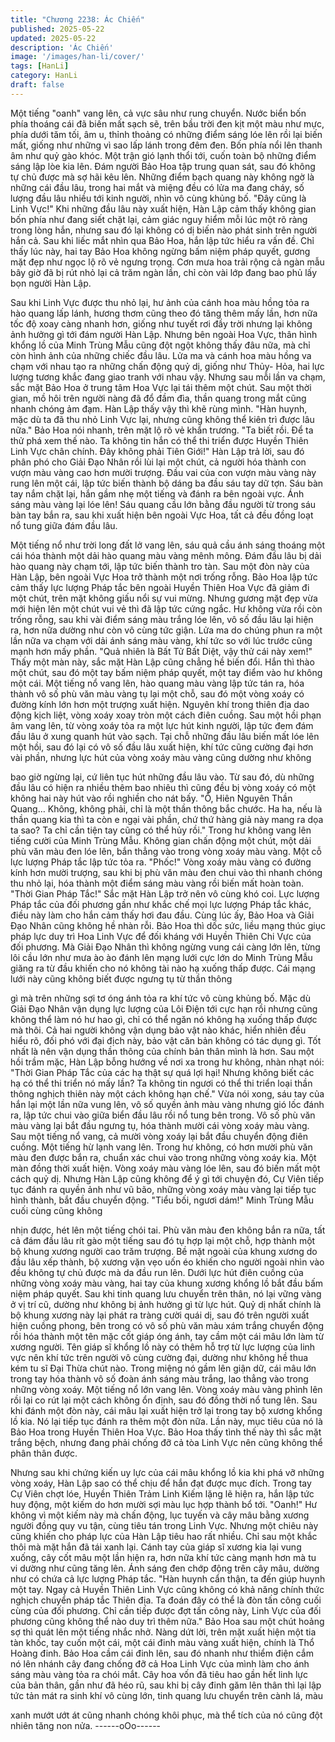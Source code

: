 ```yaml
---
title: "Chương 2238: Ác Chiến"
published: 2025-05-22
updated: 2025-05-22
description: 'Ác Chiến'
image: '/images/han-li/cover/'
tags: [HanLi]
category: HanLi
draft: false
---
```


Một tiếng "oanh" vang lên, cả vực sâu như rung chuyển.
Nước biển bốn phía thoáng cái đã biến mất sạch sẽ, trên bầu trời
đen kịt một màu như mực, phía dưới tăm tối, âm u, thỉnh thoảng
có những điểm sáng lóe lên rồi lại biến mất, giống như những vì
sao lấp lánh trong đêm đen.
Bốn phía nổi lên thanh âm như quỷ gào khóc. Một trận gió lạnh
thổi tới, cuốn toàn bộ những điểm sáng lập lòe kia lên.
Đám người Bảo Hoa tập trung quan sát, sau đó không tự chủ
được mà sợ hãi kêu lên.
Những điểm bạch quang này không ngờ là những cái đầu lâu,
trong hai mắt và miệng đều có lửa ma đang cháy, số lượng đầu
lâu nhiều tới kinh người, nhìn vô cùng khủng bố.
"Đây cũng là Linh Vực!"
Khi những đầu lâu này xuất hiện, Hàn Lập cảm thấy không gian
bốn phía như đang siết chặt lại, cảm giác nguy hiểm mỗi lúc một
rõ ràng trong lòng hắn, nhưng sau đó lại không có dị biến nào
phát sinh trên người hắn cả.
Sau khi liếc mắt nhìn qua Bảo Hoa, hắn lập tức hiểu ra vấn đề.
Chỉ thấy lúc này, hai tay Bảo Hoa không ngừng bấm niệm pháp
quyết, gương mặt đẹp như ngọc lộ rõ vẻ ngưng trọng.
Cơn mưa hoa trải rộng cả ngàn mẫu bây giờ đã bị rút nhỏ lại cả
trăm ngàn lần, chỉ còn vài lớp đang bao phủ lấy bọn người Hàn
Lập.

Sau khi Linh Vực được thu nhỏ lại, hư ảnh của cánh hoa màu
hồng tỏa ra hào quang lấp lánh, hương thơm cũng theo đó tăng
thêm mấy lần, hơn nữa tốc độ xoay càng nhanh hơn, giống như
tuyết rơi đầy trời nhưng lại không ảnh hưởng gì tới đám người
Hàn Lập.
Nhưng bên ngoài Hoa Vực, thân hình khổng lồ của Minh Trùng
Mẫu cũng đột ngột không thấy đâu nữa, mà chỉ còn hình ảnh của
những chiếc đầu lâu.
Lửa ma và cánh hoa màu hồng va chạm với nhau tạo ra những
chấn động quỷ dị, giống như Thủy- Hỏa, hai lực lượng tương
khắc đang giao tranh với nhau vậy.
Nhưng sau mỗi lần va chạm, sắc mặt Bảo Hoa ở trung tâm Hoa
Vực lại tái thêm một chút.
Sau một thời gian, mồ hôi trên người nàng đã đổ đầm đìa, thần
quang trong mắt cũng nhanh chóng ảm đạm.
Hàn Lập thấy vậy thì khẽ rùng mình.
"Hàn huynh, mặc dù ta đã thu nhỏ Linh Vực lại, nhưng cũng
không thể kiên trì được lâu nữa." Bảo Hoa nói nhanh, trên mặt lộ
rõ vẻ khẩn trương.
"Ta biết rồi. Để ta thử phá xem thế nào. Ta không tin hắn có thể thi
triển được Huyền Thiên Linh Vực chân chính. Đây không phải
Tiên Giới!" Hàn Lập trả lời, sau đó phân phó cho Giải Đạo Nhân
rồi lùi lại một chút, cả người hóa thành con vượn màu vàng cao
hơn mười trượng.
Đầu vai của con vượn màu vàng này rung lên một cái, lập tức
biến thành bộ dáng ba đầu sáu tay dữ tợn. Sáu bàn tay nắm chặt
lại, hắn gầm nhẹ một tiếng và đánh ra bên ngoài vực.
Ánh sáng màu vàng lại lóe lên! Sáu quang cầu lớn bằng đầu
người từ trong sáu bàn tay bắn ra, sau khi xuất hiện bên ngoài
Vực Hoa, tất cả đều đồng loạt nổ tung giữa đám đầu lâu.

Một tiếng nổ như trời long đất lở vang lên, sáu quả cầu ánh sáng
thoáng một cái hóa thành một dải hào quang màu vàng mênh
mông.
Đám đầu lâu bị dải hào quang này chạm tới, lập tức biến thành
tro tàn.
Sau một đòn này của Hàn Lập, bên ngoài Vực Hoa trở thành một
nơi trống rỗng.
Bảo Hoa lập tức cảm thấy lực lượng Pháp tắc bên ngoài Huyền
Thiên Hoa Vực đã giảm đi một chút, trên mặt không giấu nổi sự
vui mừng.
Nhưng gương mặt đẹp vừa mới hiện lên một chút vui vẻ thì đã
lập tức cứng ngắc.
Hư không vừa rồi còn trống rỗng, sau khi vài điểm sáng màu
trắng lóe lên, vô số đầu lâu lại hiện ra, hơn nữa dường như còn
vô cùng tức giận. Lửa ma do chúng phun ra một lần nữa va chạm
với dải ánh sáng màu vàng, khí tức so với lúc trước cũng mạnh
hơn mấy phần.
"Quả nhiên là Bất Tử Bất Diệt, vậy thử cái này xem!" Thấy một
màn này, sắc mặt Hàn Lập cũng chẳng hề biến đổi. Hắn thì thào
một chút, sau đó một tay bấm niệm pháp quyết, một tay điểm vào
hư không một cái.
Một tiếng nổ vang lên, hào quang màu vàng lập tức tán ra, hóa
thành vô số phù văn màu vàng tụ lại một chỗ, sau đó một vòng
xoáy có đường kính lớn hơn một trượng xuất hiện.
Nguyên khí trong thiên địa dao động kịch liệt, vòng xoáy xoay tròn
một cách điên cuồng. Sau một hồi phạn âm vang lên, từ vòng
xoáy tỏa ra một lực hút kinh người, lập tức đem đám đầu lâu ở
xung quanh hút vào sạch.
Tại chỗ những đầu lâu biến mất lóe lên một hồi, sau đó lại có vô
số đầu lâu xuất hiện, khí tức cũng cường đại hơn vài phần,
nhưng lực hút của vòng xoáy màu vàng cũng dường như không

bao giờ ngừng lại, cứ liên tục hút những đầu lâu vào.
Từ sau đó, dù những đầu lâu có hiện ra nhiều thêm bao nhiêu thì
cũng đều bị vòng xoáy có một không hai này hút vào rồi nghiền
cho nát bấy.
"Ồ, Hiên Nguyên Thần Quang… Không, không phải, chỉ là một
thần thông bắc chước. Ha ha, nếu là thần quang kia thì ta còn e
ngại vài phần, chứ thứ hàng giả này mang ra dọa ta sao? Ta chỉ
cần tiện tay cũng có thể hủy rồi." Trong hư không vang lên tiếng
cười của Minh Trùng Mẫu.
Không gian chấn động một chút, một dải phù văn màu đen lóe
lên, bắn thẳng vào trong vòng xoáy màu vàng. Một cỗ lực lượng
Pháp tắc lập tức tỏa ra.
"Phốc!"
Vòng xoáy màu vàng có đường kính hơn mười trượng, sau khi bị
phù văn màu đen chui vào thì nhanh chóng thu nhỏ lại, hóa thành
một điểm sáng màu vàng rồi biến mất hoàn toàn.
"Thời Gian Pháp Tắc!"
Sắc mặt Hàn Lập trở nên vô cùng khó coi.
Lực lượng Pháp tắc của đối phương gần như khắc chế mọi lực
lượng Pháp tắc khác, điều này làm cho hắn cảm thấy hơi đau
đầu.
Cùng lúc ấy, Bảo Hoa và Giải Đạo Nhân cũng không hề nhàn rỗi.
Bảo Hoa thì dốc sức, liều mạng thúc giục pháp lực duy trì Hoa
Linh Vực để đối kháng với Huyền Thiên Chi Vực của đối phương.
Mà Giải Đạo Nhân thì không ngừng vung cái càng lớn lên, từng
lôi cầu lớn như mưa ào ào đánh lên mạng lưới cực lớn do Minh
Trùng Mẫu giăng ra từ đầu khiến cho nó không tài nào hạ xuống
thấp được.
Cái mạng lưới này cũng không biết được ngưng tụ từ thần thông

gì mà trên những sợi tơ óng ánh tỏa ra khí tức vô cùng khủng bố.
Mặc dù Giải Đạo Nhân vận dụng lực lượng của Lôi Điện tới cực
hạn rồi nhưng cũng không thể làm nó hư hao gì, chỉ có thể ngăn
nó không hạ xuống thấp được mà thôi.
Cả hai người không vận dụng bảo vật nào khác, hiển nhiên đều
hiểu rõ, đối phó với đại địch này, bảo vật căn bản không có tác
dụng gì. Tốt nhất là nên vận dụng thần thông của chính bản thân
mình là hơn.
Sau một hồi trầm mặc, Hàn Lập bỗng hướng về nơi xa trong hư
không, nhàn nhạt nói:
"Thời Gian Pháp Tắc của các hạ thật sự quá lợi hại! Nhưng không
biết các hạ có thể thi triển nó mấy lần? Ta không tin ngươi có thể
thi triển loại thần thông nghịch thiên này một cách không hạn
chế."
Vừa nói xong, sáu tay của hắn lại một lần nữa vung lên, vô số
quyền ảnh màu vàng nhưng gió lốc đánh ra, lập tức chui vào giữa
biển đầu lâu rồi nổ tung bên trong.
Vô số phù văn màu vàng lại bắt đầu ngưng tụ, hóa thành mười
cái vòng xoáy màu vàng. Sau một tiếng nổ vang, cả mười vòng
xoáy lại bắt đầu chuyển động điên cuồng.
Một tiếng hừ lạnh vang lên.
Trong hư không, có hơn mười phù văn màu đen được bắn ra,
chuẩn xác chui vào trong những vòng xoáy kia.
Một màn đồng thời xuất hiện.
Vòng xoáy màu vàng lóe lên, sau đó biến mất một cách quỷ dị.
Nhưng Hàn Lập cũng không để ý gì tới chuyện đó, Cự Viên tiếp
tục đánh ra quyền ảnh như vũ bão, những vòng xoáy màu vàng
lại tiếp tục hình thành, bắt đầu chuyển động.
"Tiểu bối, ngươi dám!" Minh Trùng Mẫu cuối cùng cũng không

nhịn được, hét lên một tiếng chói tai.
Phù văn màu đen không bắn ra nữa, tất cả đám đầu lâu rít gào
một tiếng sau đó tụ hợp lại một chỗ, hợp thành một bộ khung
xương người cao trăm trượng.
Bề mặt ngoài của khung xương do đầu lâu xếp thành, bộ xương
vặn vẹo uốn éo khiến cho người ngoài nhìn vào đều không tự chủ
được mà da đầu run lên.
Dưới lực hút điên cuồng của những vòng xoáy màu vàng, hai tay
của khung xương khổng lồ bắt đầu bấm niệm pháp quyết. Sau khi
tinh quang lưu chuyển trên thân, nó lại vững vàng ở vị trí cũ,
dường như không bị ảnh hưởng gì từ lực hút.
Quỷ dị nhất chính là bộ khung xương này lại phát ra tràng cười
quái dị, sau đó trên người xuất hiện cuồng phong, bên trong có vô
số phù văn màu xám trắng chuyển động rồi hóa thành một tên
mặc cốt giáp óng ánh, tay cầm một cái mâu lớn làm từ xương
người.
Tên giáp sĩ khổng lồ này có thêm hỗ trợ từ lực lượng của linh vực
nên khí tức trên người vô cùng cường đại, dường như không hề
thua kém tu sĩ Đại Thừa chút nào. Trong miệng nó gầm lên giận
dữ, cái mâu lớn trong tay hóa thành vô số đoàn ánh sáng màu
trắng, lao thẳng vào trong những vòng xoáy.
Một tiếng nổ lớn vang lên.
Vòng xoáy màu vàng phình lên rồi lại co rút lại một cách không ổn
định, sau đó đồng thời nổ tung lên. Sau khi đánh một đòn này, cái
mâu lại xuất hiện trở lại trong tay bộ xương khổng lồ kia. Nó lại
tiếp tục đánh ra thêm một đòn nữa.
Lần này, mục tiêu của nó là Bảo Hoa trong Huyền Thiên Hoa Vực.
Bảo Hoa thấy tình thế này thì sắc mặt trắng bệch, nhưng đang
phải chống đỡ cả tòa Linh Vực nên cũng không thể phân thân
được.

Nhưng sau khi chứng kiến uy lực của cái mâu khổng lồ kia khi
phá vỡ những vòng xoáy, Hàn Lập sao có thể chịu để hắn đạt
được mục đích.
Trong tay Cự Viên chợt lóe, Huyền Thiên Trảm Linh Kiếm lặng lẽ
hiện ra, hắn lập tức huy động, một kiếm do hơn mười sợi màu lục
hợp thành bổ tới.
"Oanh!"
Hư không vì một kiếm này mà chấn động, lục tuyến và cây mâu
bằng xương người đồng quy vu tận, cùng tiêu tán trong Linh Vực.
Nhưng một chiêu này cũng khiến cho pháp lực của Hàn Lập tiêu
hao rất nhiều. Chỉ sau một khắc thôi mà mặt hắn đã tái xanh lại.
Cánh tay của giáp sĩ xương kia lại vung xuống, cây cốt mâu một
lần hiện ra, hơn nữa khí tức càng mạnh hơn mà tu vi dường như
cũng tăng lên.
Ánh sáng đen chớp động trên cây mâu, dường như có chứa cả
lực lượng Pháp tắc.
"Hàn huynh cẩn thận, ta đến giúp huynh một tay. Ngay cả Huyền
Thiên Linh Vực cũng không có khả năng chính thức nghịch
chuyển pháp tắc Thiên địa. Ta đoán đây có thể là đòn tấn công
cuối cùng của đối phương. Chỉ cần tiếp được đợt tấn công này,
Linh Vực của đối phương cũng không thể nào duy trì thêm nữa."
Bảo Hoa sau một chút hoảng sợ thì quát lên một tiếng nhắc nhở.
Nàng dứt lời, trên mặt xuất hiện một tia tàn khốc, tay cuốn một
cái, một cái đinh màu vàng xuất hiện, chính là Thổ Hoàng đinh.
Bảo Hoa cầm cái đinh lên, sau đó nhanh như thiểm điện cắm nó
lên nhánh cây đang chống đỡ cả Hoa Linh Vực của mình làm cho
ánh sáng màu vàng tỏa ra chói mắt.
Cây hoa vốn đã tiêu hao gần hết linh lực của bản thân, gần như
đã héo rũ, sau khi bị cây đinh găm lên thân thì lại lập tức tản mát
ra sinh khí vô cùng lớn, tinh quang lưu chuyển trên cành lá, màu

xanh mướt ướt át cũng nhanh chóng khôi phục, mà thể tích của
nó cũng đột nhiên tăng non nửa.
------oOo------
